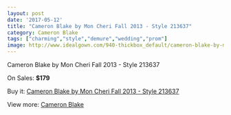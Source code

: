 ```yaml
---
layout: post
date: '2017-05-12'
title: "Cameron Blake by Mon Cheri Fall 2013 - Style 213637"
category: Cameron Blake
tags: ["charming","style","demure","wedding","prom"]
image: http://www.idealgown.com/940-thickbox_default/cameron-blake-by-mon-cheri-fall-2013-style-213637.jpg
---
```

Cameron Blake by Mon Cheri Fall 2013 - Style 213637

On Sales: **$179**
<a href="https://www.idealgown.com/en/cameron-blake/422-cameron-blake-by-mon-cheri-fall-2013-style-213637.html"><amp-img layout="responsive" width="600" height="600" src="//www.idealgown.com/940-thickbox_default/cameron-blake-by-mon-cheri-fall-2013-style-213637.jpg" alt="Cameron Blake by Mon Cheri Fall 2013 - Style 213637 0" /></a>
<a href="https://www.idealgown.com/en/cameron-blake/422-cameron-blake-by-mon-cheri-fall-2013-style-213637.html"><amp-img layout="responsive" width="600" height="600" src="//www.idealgown.com/941-thickbox_default/cameron-blake-by-mon-cheri-fall-2013-style-213637.jpg" alt="Cameron Blake by Mon Cheri Fall 2013 - Style 213637 1" /></a>

Buy it: [Cameron Blake by Mon Cheri Fall 2013 - Style 213637](https://www.idealgown.com/en/cameron-blake/422-cameron-blake-by-mon-cheri-fall-2013-style-213637.html "Cameron Blake by Mon Cheri Fall 2013 - Style 213637")

View more: [Cameron Blake](https://www.idealgown.com/en/7-cameron-blake "Cameron Blake")